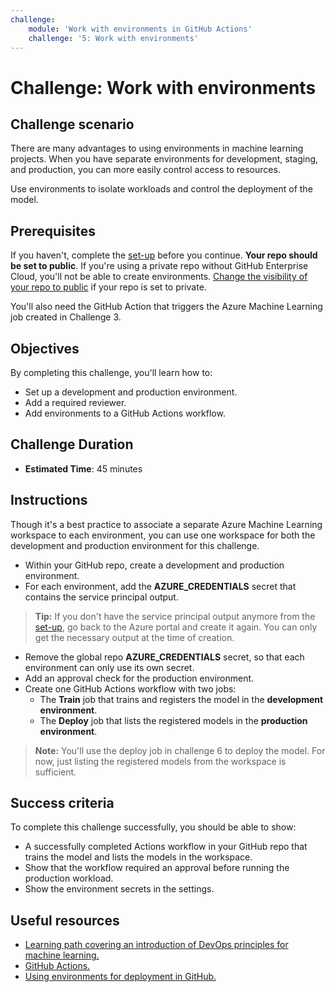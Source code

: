 ```yaml
---
challenge:
    module: 'Work with environments in GitHub Actions'
    challenge: '5: Work with environments'
---
```


# Challenge: Work with environments

## Challenge scenario

There are many advantages to using environments in machine learning projects. When you have separate environments for development, staging, and production, you can more easily control access to resources. 

Use environments to isolate workloads and control the deployment of the model.

## Prerequisites

If you haven't, complete the [set-up](00-set-up.md) before you continue. **Your repo should be set to public**. If you're using a private repo without GitHub Enterprise Cloud, you'll not be able to create environments. [Change the visibility of your repo to public](https://docs.github.com/repositories/managing-your-repositorys-settings-and-features/managing-repository-settings/setting-repository-visibility) if your repo is set to private.

You'll also need the GitHub Action that triggers the Azure Machine Learning job created in Challenge 3. 

## Objectives

By completing this challenge, you'll learn how to:

- Set up a development and production environment.
- Add a required reviewer.
- Add environments to a GitHub Actions workflow.

## Challenge Duration

- **Estimated Time**: 45 minutes

## Instructions

Though it's a best practice to associate a separate Azure Machine Learning workspace to each environment, you can use one workspace for both the development and production environment for this challenge. 

- Within your GitHub repo, create a development and production environment.
- For each environment, add the **AZURE_CREDENTIALS** secret that contains the service principal output. 

> **Tip:**
> If you don't have the service principal output anymore from the [set-up](00-set-up.md), go back to the Azure portal and create it again. You can only get the necessary output at the time of creation.

- Remove the global repo **AZURE_CREDENTIALS** secret, so that each environment can only use its own secret.
- Add an approval check for the production environment.  
- Create one GitHub Actions workflow with two jobs:
    - The **Train** job that trains and registers the model in the **development environment**. 
    - The **Deploy** job that lists the registered models in the **production environment**.

> **Note:** You'll use the deploy job in challenge 6 to deploy the model. For now, just listing the registered models from the workspace is sufficient.

## Success criteria

To complete this challenge successfully, you should be able to show:

- A successfully completed Actions workflow in your GitHub repo that trains the model and lists the models in the workspace.
- Show that the workflow required an approval before running the production workload.
- Show the environment secrets in the settings.

## Useful resources

- [Learning path covering an introduction of DevOps principles for machine learning.](https://docs.microsoft.com/learn/paths/introduction-machine-learn-operations/)
- [GitHub Actions.](https://docs.github.com/actions/guides)
- [Using environments for deployment in GitHub.](https://docs.github.com/actions/deployment/targeting-different-environments/using-environments-for-deployment)